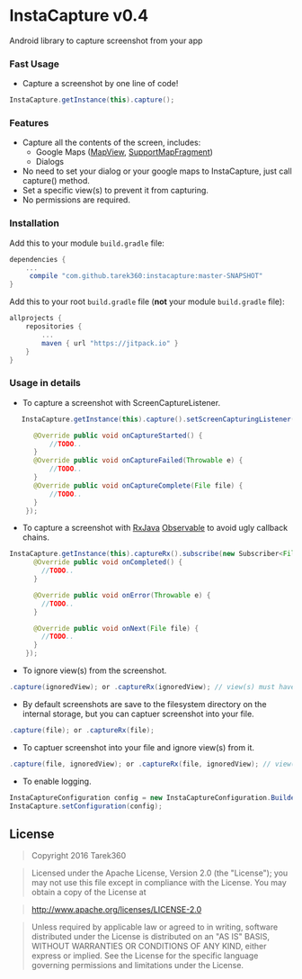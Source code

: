 # InstaCapture v0.4
Android library to capture screenshot from your app

### Fast Usage
- Capture a screenshot by one line of code!
```java
InstaCapture.getInstance(this).capture();
```

### Features
- Capture all the contents of the screen, includes:
   - Google Maps ([MapView](https://developers.google.com/android/reference/com/google/android/gms/maps/MapView), [SupportMapFragment](https://developers.google.com/android/reference/com/google/android/gms/maps/SupportMapFragment)) 
   - Dialogs
- No need to set your dialog or your google maps to InstaCapture, just call capture() method.
- Set a specific view(s) to prevent it from capturing.
- No permissions are required.


### Installation

Add this to your module `build.gradle` file:
```gradle
dependencies {
	...
	 compile "com.github.tarek360:instacapture:master-SNAPSHOT"
}
```

Add this to your root `build.gradle` file (**not** your module `build.gradle` file):
```gradle
allprojects {
	repositories {
		...
		maven { url "https://jitpack.io" }
	}
}
```


### Usage in details

- To capture a screenshot with ScreenCaptureListener.
```java
   InstaCapture.getInstance(this).capture().setScreenCapturingListener(new ScreenCaptureListener() {

      @Override public void onCaptureStarted() {
          //TODO..
      }
      @Override public void onCaptureFailed(Throwable e) {
          //TODO..
      }
      @Override public void onCaptureComplete(File file) {
          //TODO..
      }
    });
```

- To capture a screenshot with [RxJava](https://github.com/ReactiveX/RxJava) [Observable](http://reactivex.io/RxJava/javadoc/rx/Observable.html) to avoid ugly callback chains.
```java
InstaCapture.getInstance(this).captureRx().subscribe(new Subscriber<File>() {
      @Override public void onCompleted() {
        //TODO..
      }

      @Override public void onError(Throwable e) {
        //TODO..
      }

      @Override public void onNext(File file) {
        //TODO..
      }
    });
```
    
- To ignore view(s) from the screenshot.
```java
.capture(ignoredView); or .captureRx(ignoredView); // view(s) must have id(s), the views which have no ids will not be ignored.
```


- By default screenshots are save to the filesystem directory on the internal storage, but you can captuer screenshot into your file.
```java
.capture(file); or .captureRx(file);
```


- To captuer screenshot into your file and ignore view(s) from it.
```java
.capture(file, ignoredView); or .captureRx(file, ignoredView); // view(s) must have id(s), the views which have no ids will not be ignored.
```


- To enable logging.
```java
InstaCaptureConfiguration config = new InstaCaptureConfiguration.Builder().logging(true).build();
InstaCapture.setConfiguration(config);
```



## License

>Copyright 2016 Tarek360

>Licensed under the Apache License, Version 2.0 (the "License");
you may not use this file except in compliance with the License.
You may obtain a copy of the License at

>   http://www.apache.org/licenses/LICENSE-2.0

>Unless required by applicable law or agreed to in writing, software
distributed under the License is distributed on an "AS IS" BASIS,
WITHOUT WARRANTIES OR CONDITIONS OF ANY KIND, either express or implied.
See the License for the specific language governing permissions and
limitations under the License.
